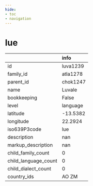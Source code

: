 ```yaml
---
hide:
- toc
- navigation
---
```

# lue
|                      | info     |
|:---------------------|:---------|
| id                   | luva1239 |
| family_id            | atla1278 |
| parent_id            | chok1247 |
| name                 | Luvale   |
| bookkeeping          | False    |
| level                | language |
| latitude             | -13.5382 |
| longitude            | 22.2924  |
| iso639P3code         | lue      |
| description          | nan      |
| markup_description   | nan      |
| child_family_count   | 0        |
| child_language_count | 0        |
| child_dialect_count  | 0        |
| country_ids          | AO ZM    |